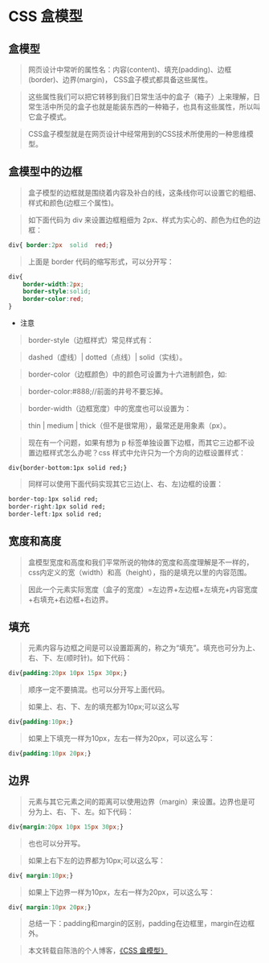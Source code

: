 # CSS 盒模型

## 盒模型

> 网页设计中常听的属性名：内容(content)、填充(padding)、边框(border)、边界(margin)， CSS盒子模式都具备这些属性。

> 这些属性我们可以把它转移到我们日常生活中的盒子（箱子）上来理解，日常生活中所见的盒子也就是能装东西的一种箱子，也具有这些属性，所以叫它盒子模式。

> CSS盒子模型就是在网页设计中经常用到的CSS技术所使用的一种思维模型。

## 盒模型中的边框

> 盒子模型的边框就是围绕着内容及补白的线，这条线你可以设置它的粗细、样式和颜色(边框三个属性)。

> 如下面代码为 div 来设置边框粗细为 2px、样式为实心的、颜色为红色的边框：

```css
div{ border:2px  solid  red;}
```

> 上面是 border 代码的缩写形式，可以分开写：

```css
div{
    border-width:2px;
    border-style:solid;
    border-color:red;
}
```

- 注意

> border-style（边框样式）常见样式有：

> dashed（虚线）| dotted（点线）| solid（实线）。

> border-color（边框颜色）中的颜色可设置为十六进制颜色，如:

> border-color:#888;//前面的井号不要忘掉。

> border-width（边框宽度）中的宽度也可以设置为：

> thin | medium | thick（但不是很常用），最常还是用象素（px）。

> 现在有一个问题，如果有想为 p 标签单独设置下边框，而其它三边都不设置边框样式怎么办呢？css 样式中允许只为一个方向的边框设置样式：

```
div{border-bottom:1px solid red;}
```

> 同样可以使用下面代码实现其它三边(上、右、左)边框的设置：

```css
border-top:1px solid red;
border-right:1px solid red; 
border-left:1px solid red;
```

## 宽度和高度

> 盒模型宽度和高度和我们平常所说的物体的宽度和高度理解是不一样的，css内定义的宽（width）和高（height），指的是填充以里的内容范围。

> 因此一个元素实际宽度（盒子的宽度）=左边界+左边框+左填充+内容宽度+右填充+右边框+右边界。

## 填充

> 元素内容与边框之间是可以设置距离的，称之为“填充”。填充也可分为上、右、下、左(顺时针)。如下代码：

```css
div{padding:20px 10px 15px 30px;}
```

> 顺序一定不要搞混。也可以分开写上面代码。

> 如果上、右、下、左的填充都为10px;可以这么写

```css
div{padding:10px;}
```

> 如果上下填充一样为10px，左右一样为20px，可以这么写：

```css
div{padding:10px 20px;}
```

## 边界

> 元素与其它元素之间的距离可以使用边界（margin）来设置。边界也是可分为上、右、下、左。如下代码：

```css
div{margin:20px 10px 15px 30px;}
```

> 也也可以分开写。

> 如果上右下左的边界都为10px;可以这么写：

```css
div{ margin:10px;}
```

> 如果上下边界一样为10px，左右一样为20px，可以这么写：

```css
div{ margin:10px 20px;}
```

> 总结一下：padding和margin的区别，padding在边框里，margin在边框外。

> 本文转载自陈浩的个人博客，[《CSS 盒模型》](http://cighao.com/2016/01/17/box-pattern-in-CSS/)